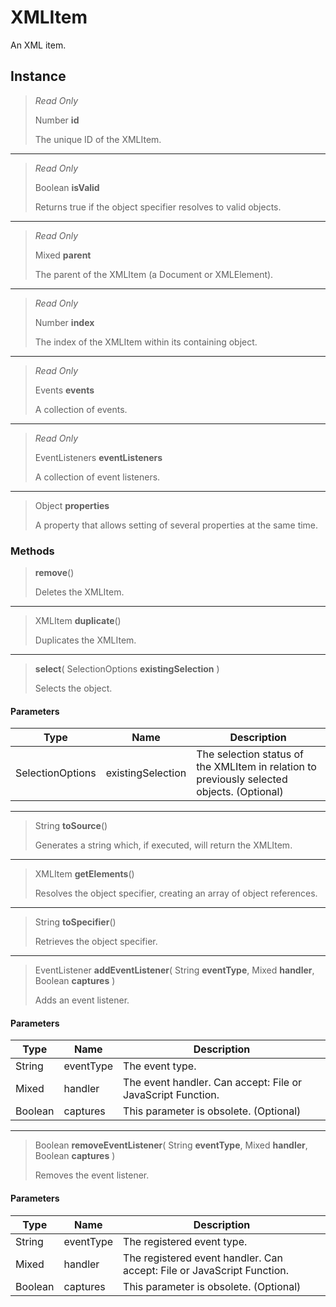 # XMLItem
An XML item.

## Instance
> *Read Only* 
> 
> Number **id** 
>
> The unique ID of the XMLItem.
*** 
> *Read Only* 
> 
> Boolean **isValid** 
>
> Returns true if the object specifier resolves to valid objects.
*** 
> *Read Only* 
> 
> Mixed **parent** 
>
> The parent of the XMLItem (a Document or XMLElement).
*** 
> *Read Only* 
> 
> Number **index** 
>
> The index of the XMLItem within its containing object.
*** 
> *Read Only* 
> 
> Events **events** 
>
> A collection of events.
*** 
> *Read Only* 
> 
> EventListeners **eventListeners** 
>
> A collection of event listeners.
*** 
> Object **properties** 
>
> A property that allows setting of several properties at the same time.

### Methods
> **remove**()
> 
> Deletes the XMLItem.
*** 
> XMLItem **duplicate**()
> 
> Duplicates the XMLItem.
*** 
> **select**( SelectionOptions **existingSelection** )
> 
> Selects the object.
#### Parameters
| Type | Name | Description |
|---|---|---|
| SelectionOptions | existingSelection | The selection status of the XMLItem in relation to previously selected objects. (Optional) |

*** 
> String **toSource**()
> 
> Generates a string which, if executed, will return the XMLItem.
*** 
> XMLItem **getElements**()
> 
> Resolves the object specifier, creating an array of object references.
*** 
> String **toSpecifier**()
> 
> Retrieves the object specifier.
*** 
> EventListener **addEventListener**( String **eventType**, Mixed **handler**, Boolean **captures** )
> 
> Adds an event listener.
#### Parameters
| Type | Name | Description |
|---|---|---|
| String | eventType | The event type. |
| Mixed | handler | The event handler. Can accept: File or JavaScript Function. |
| Boolean | captures | This parameter is obsolete. (Optional) |

*** 
> Boolean **removeEventListener**( String **eventType**, Mixed **handler**, Boolean **captures** )
> 
> Removes the event listener.
#### Parameters
| Type | Name | Description |
|---|---|---|
| String | eventType | The registered event type. |
| Mixed | handler | The registered event handler. Can accept: File or JavaScript Function. |
| Boolean | captures | This parameter is obsolete. (Optional) |


